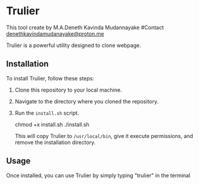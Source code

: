 # Trulier
This tool create by M.A.Deneth Kavinda Mudannayake
#Contact
denethkavindamudanayake@proton.me

Trulier is a powerful utility designed to clone webpage.

## Installation

To install Trulier, follow these steps:

1. Clone this repository to your local machine.
2. Navigate to the directory where you cloned the repository.
3. Run the `install.sh` script.

	chmod +x install.sh
	./install.sh

    This will copy Trulier to `/usr/local/bin`, give it execute permissions, and remove the installation directory.
## Usage

Once installed, you can use Trulier by simply typing "trulier" in the terminal

